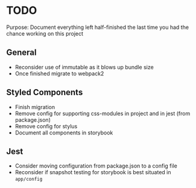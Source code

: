 # TODO

Purpose: Document everything left half-finished the last time you had the chance working on this project

## General
* Reconsider use of immutable as it blows up bundle size
* Once finished migrate to webpack2

## Styled Components

* Finish migration
* Remove config for supporting css-modules in project and in jest (from package.json)
* Remove config for stylus
* Document all components in storybook

## Jest

* Consider moving configuration from package.json to a config file
* Reconsider if snapshot testing for storybook is best situated in `app/config`

